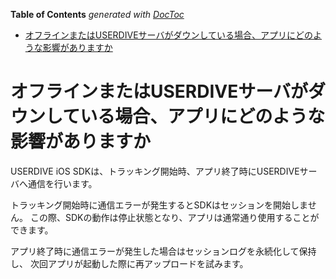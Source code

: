 <!-- START doctoc generated TOC please keep comment here to allow auto update -->
<!-- DON'T EDIT THIS SECTION, INSTEAD RE-RUN doctoc TO UPDATE -->
**Table of Contents**  *generated with [DocToc](https://github.com/thlorenz/doctoc)*

- [オフラインまたはUSERDIVEサーバがダウンしている場合、アプリにどのような影響がありますか](#%E3%82%AA%E3%83%95%E3%83%A9%E3%82%A4%E3%83%B3%E3%81%BE%E3%81%9F%E3%81%AFuserdive%E3%82%B5%E3%83%BC%E3%83%90%E3%81%8C%E3%83%80%E3%82%A6%E3%83%B3%E3%81%97%E3%81%A6%E3%81%84%E3%82%8B%E5%A0%B4%E5%90%88%E3%80%81%E3%82%A2%E3%83%97%E3%83%AA%E3%81%AB%E3%81%A9%E3%81%AE%E3%82%88%E3%81%86%E3%81%AA%E5%BD%B1%E9%9F%BF%E3%81%8C%E3%81%82%E3%82%8A%E3%81%BE%E3%81%99%E3%81%8B)

<!-- END doctoc generated TOC please keep comment here to allow auto update -->

# オフラインまたはUSERDIVEサーバがダウンしている場合、アプリにどのような影響がありますか

USERDIVE iOS SDKは、トラッキング開始時、アプリ終了時にUSERDIVEサーバへ通信を行います。

トラッキング開始時に通信エラーが発生するとSDKはセッションを開始しません。
この際、SDKの動作は停止状態となり、アプリは通常通り使用することができます。

アプリ終了時に通信エラーが発生した場合はセッションログを永続化して保持し、
次回アプリが起動した際に再アップロードを試みます。
